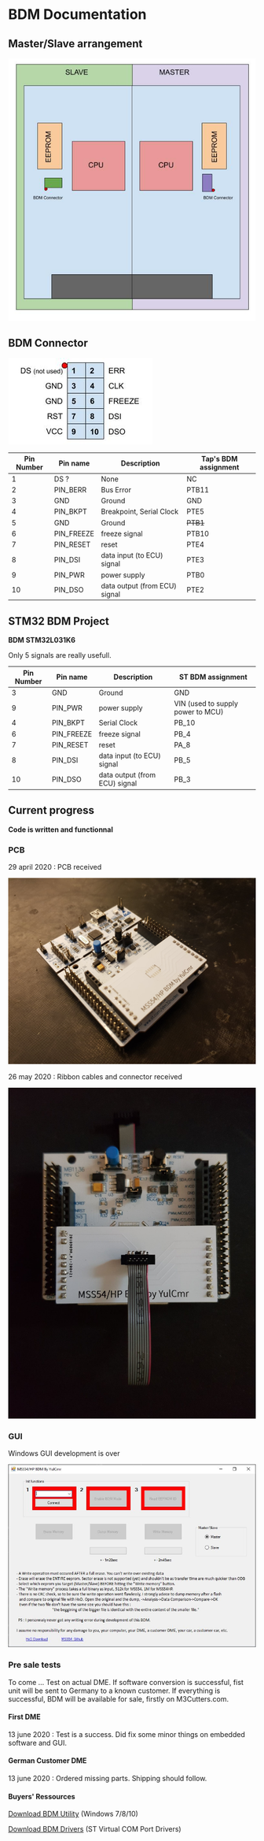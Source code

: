 # BDM Documentation

## Master/Slave arrangement

![DME_Detail](/pictures/DME_Detail.jpg)

## BDM Connector

![BDM_connector](/pictures/BDM_connector.jpg)


| Pin Number | Pin name     | Description                   | Tap's BDM assignment  |
|------------|--------------|-------------------------------|-----------------------|
| 1          | DS ?         | None                          | NC                    |
| 2          | PIN_BERR     | Bus Error                     | PTB11                 |
| 3          | GND          | Ground                        | GND                   |
| 4          | PIN_BKPT     | Breakpoint, Serial Clock      | PTE5                  |
| 5          | GND          | Ground                        | ~~PTB1~~              |
| 6          | PIN_FREEZE   | freeze signal                 | PTB10                 |
| 7          | PIN_RESET    | reset                         | PTE4                  |
| 8          | PIN_DSI      | data input (to ECU) signal    | PTE3                  |
| 9          | PIN_PWR      | power supply                  | PTB0                  |
| 10         | PIN_DSO      | data output (from ECU) signal | PTE2                  |

## STM32 BDM Project

**BDM STM32L031K6**

Only 5 signals are really usefull.

| Pin Number | Pin name     | Description                   | ST BDM assignment                 |
|------------|--------------|-------------------------------|-----------------------------------|
| 3          | GND          | Ground                        | GND                               |
| 9          | PIN_PWR      | power supply                  | VIN (used to supply power to MCU) |
| 4          | PIN_BKPT     | Serial Clock                  | PB_10                             |
| 6          | PIN_FREEZE   | freeze signal                 | PB_4                              |
| 7          | PIN_RESET    | reset                         | PA_8                              |
| 8          | PIN_DSI      | data input (to ECU) signal    | PB_5                              |
| 10         | PIN_DSO      | data output (from ECU) signal | PB_3                              |

## Current progress

**Code is written and functionnal**

### PCB

29 april 2020 : PCB received

![pre-proto](/pictures/pre_proto.jpg)

26 may 2020 : Ribbon cables and connector received

![pre-proto_2](/pictures/pre_proto_2.jpg)

### GUI

Windows GUI development is over

![pre-proto](/pictures/windows_gui.jpg)


### Pre sale tests

To come ... Test on actual DME. If software conversion is successful, fist unit will be sent to Germany to a known customer. If everything is successful, BDM will be available for sale, firstly on M3Cutters.com.

#### First DME

13 june 2020 : Test is a success. Did fix some minor things on embedded software and GUI.

#### German Customer DME

13 june 2020 : Ordered missing parts. Shipping should follow.

#### Buyers' Ressources

[Download BDM Utility](/tools/BDM_UTILITY.exe) (Windows 7/8/10)

[Download BDM Drivers](/tools/en.stsw-link009.zip) (ST Virtual COM Port Drivers)
